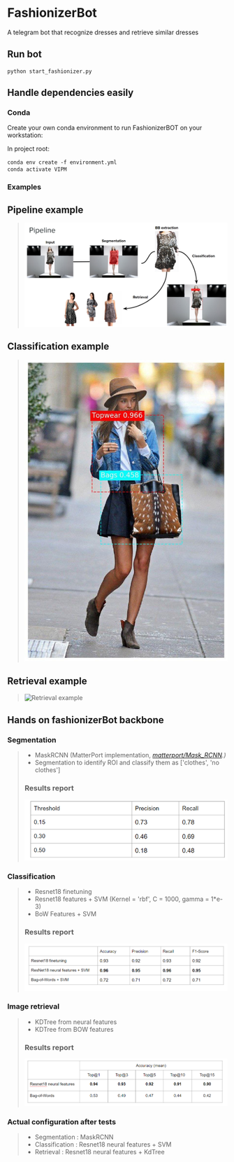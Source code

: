 # FashionizerBot
A telegram bot that recognize dresses and retrieve similar dresses

## Run bot
```
python start_fashionizer.py
```

## Handle dependencies easily

### Conda
Create your own conda environment to run FashionizerBOT on your workstation:

In project root:
```
conda env create -f environment.yml
conda activate VIPM
```

### Examples


## Pipeline example
>![Pipeline example](/Image/pipeline.png "Pipeline")

## Classification example
>![Classification example](/Image/girl.jpg "Classification")

## Retrieval example
>![Retrieval example](/Image/retrieval_example.jpg "Retrieval")


## Hands on fashionizerBot backbone

### Segmentation

>
> - MaskRCNN (MatterPort implementation, *[matterport/Mask_RCNN](https://github.com/matterport/Mask_RCNN).)* 
> - Segmentation to identify ROI and classify them as ['clothes', 'no clothes']
>
> ### Results report
> ![Segmentation Report](/Image/MaskRCNN_Report.png "MaskRCNN, results on test set.")

### Classification

>
> - Resnet18 finetuning 
> - Resnet18 features + SVM (Kernel = 'rbf', C = 1000, gamma = 1*e-3)
> - BoW Features + SVM
> ### Results report
> ![Classification Report](/Image/Classification_Report.png "Resnet18 neural features + SVM, results on test set.")


### Image retrieval

>
> - KDTree from neural features
> - KDTree from BOW features
> ### Results report
> ![Segmentation Report](/Image/KDTree_Report.png "MaskRCNN, results on test set.")


### Actual configuration after tests

>
> - Segmentation : MaskRCNN
> - Classification : Resnet18 neural features + SVM
> - Retrieval : Resnet18 neural features + KdTree